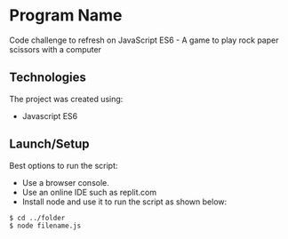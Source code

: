 # Program Name

Code challenge to refresh on JavaScript ES6 - A game to play rock paper scissors with a computer

## Technologies
The project was created using:
* Javascript ES6

## Launch/Setup 
Best options to run the script:
* Use a browser console.
* Use an online IDE such as replit.com
* Install node and use it to run the script as shown below:

```
$ cd ../folder
$ node filename.js
```
